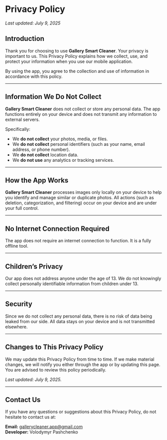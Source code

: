 # Privacy Policy

_Last updated: July 9, 2025_

## Introduction

Thank you for choosing to use **Gallery Smart Cleaner**. Your privacy is important to us. This Privacy Policy explains how we collect, use, and protect your information when you use our mobile application.

By using the app, you agree to the collection and use of information in accordance with this policy.

---

## Information We Do Not Collect

**Gallery Smart Cleaner** does not collect or store any personal data. The app functions entirely on your device and does not transmit any information to external servers.

Specifically:

- We **do not collect** your photos, media, or files.
- We **do not collect** personal identifiers (such as your name, email address, or phone number).
- We **do not collect** location data.
- We **do not use** any analytics or tracking services.

---

## How the App Works

**Gallery Smart Cleaner** processes images only locally on your device to help you identify and manage similar or duplicate photos. All actions (such as deletion, categorization, and filtering) occur on your device and are under your full control.

---

## No Internet Connection Required

The app does not require an internet connection to function. It is a fully offline tool.

---

## Children’s Privacy

Our app does not address anyone under the age of 13. We do not knowingly collect personally identifiable information from children under 13.

---

## Security

Since we do not collect any personal data, there is no risk of data being leaked from our side. All data stays on your device and is not transmitted elsewhere.

---

## Changes to This Privacy Policy

We may update this Privacy Policy from time to time. If we make material changes, we will notify you either through the app or by updating this page. You are advised to review this policy periodically.

_Last updated: July 9, 2025._

---

## Contact Us

If you have any questions or suggestions about this Privacy Policy, do not hesitate to contact us at:

**Email:** gallerycleaner.app@gmail.com  
**Developer:** Volodymyr Pashchenko
